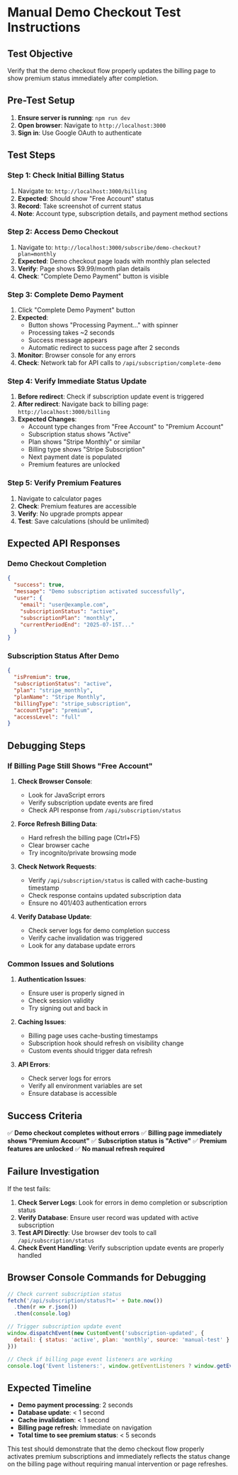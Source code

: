 # Manual Demo Checkout Test Instructions

## Test Objective
Verify that the demo checkout flow properly updates the billing page to show premium status immediately after completion.

## Pre-Test Setup
1. **Ensure server is running**: `npm run dev`
2. **Open browser**: Navigate to `http://localhost:3000`
3. **Sign in**: Use Google OAuth to authenticate

## Test Steps

### Step 1: Check Initial Billing Status
1. Navigate to: `http://localhost:3000/billing`
2. **Expected**: Should show "Free Account" status
3. **Record**: Take screenshot of current status
4. **Note**: Account type, subscription details, and payment method sections

### Step 2: Access Demo Checkout
1. Navigate to: `http://localhost:3000/subscribe/demo-checkout?plan=monthly`
2. **Expected**: Demo checkout page loads with monthly plan selected
3. **Verify**: Page shows $9.99/month plan details
4. **Check**: "Complete Demo Payment" button is visible

### Step 3: Complete Demo Payment
1. Click "Complete Demo Payment" button
2. **Expected**: 
   - Button shows "Processing Payment..." with spinner
   - Processing takes ~2 seconds
   - Success message appears
   - Automatic redirect to success page after 2 seconds
3. **Monitor**: Browser console for any errors
4. **Check**: Network tab for API calls to `/api/subscription/complete-demo`

### Step 4: Verify Immediate Status Update
1. **Before redirect**: Check if subscription update event is triggered
2. **After redirect**: Navigate back to billing page: `http://localhost:3000/billing`
3. **Expected Changes**:
   - Account type changes from "Free Account" to "Premium Account" 
   - Subscription status shows "Active"
   - Plan shows "Stripe Monthly" or similar
   - Billing type shows "Stripe Subscription"
   - Next payment date is populated
   - Premium features are unlocked

### Step 5: Verify Premium Features
1. Navigate to calculator pages
2. **Check**: Premium features are accessible
3. **Verify**: No upgrade prompts appear
4. **Test**: Save calculations (should be unlimited)

## Expected API Responses

### Demo Checkout Completion
```json
{
  "success": true,
  "message": "Demo subscription activated successfully",
  "user": {
    "email": "user@example.com",
    "subscriptionStatus": "active",
    "subscriptionPlan": "monthly",
    "currentPeriodEnd": "2025-07-15T..."
  }
}
```

### Subscription Status After Demo
```json
{
  "isPremium": true,
  "subscriptionStatus": "active",
  "plan": "stripe_monthly",
  "planName": "Stripe Monthly",
  "billingType": "stripe_subscription",
  "accountType": "premium",
  "accessLevel": "full"
}
```

## Debugging Steps

### If Billing Page Still Shows "Free Account"

1. **Check Browser Console**:
   - Look for JavaScript errors
   - Verify subscription update events are fired
   - Check API response from `/api/subscription/status`

2. **Force Refresh Billing Data**:
   - Hard refresh the billing page (Ctrl+F5)
   - Clear browser cache
   - Try incognito/private browsing mode

3. **Check Network Requests**:
   - Verify `/api/subscription/status` is called with cache-busting timestamp
   - Check response contains updated subscription data
   - Ensure no 401/403 authentication errors

4. **Verify Database Update**:
   - Check server logs for demo completion success
   - Verify cache invalidation was triggered
   - Look for any database update errors

### Common Issues and Solutions

1. **Authentication Issues**:
   - Ensure user is properly signed in
   - Check session validity
   - Try signing out and back in

2. **Caching Issues**:
   - Billing page uses cache-busting timestamps
   - Subscription hook should refresh on visibility change
   - Custom events should trigger data refresh

3. **API Errors**:
   - Check server logs for errors
   - Verify all environment variables are set
   - Ensure database is accessible

## Success Criteria

✅ **Demo checkout completes without errors**
✅ **Billing page immediately shows "Premium Account"**
✅ **Subscription status is "Active"**
✅ **Premium features are unlocked**
✅ **No manual refresh required**

## Failure Investigation

If the test fails:

1. **Check Server Logs**: Look for errors in demo completion or subscription status
2. **Verify Database**: Ensure user record was updated with active subscription
3. **Test API Directly**: Use browser dev tools to call `/api/subscription/status`
4. **Check Event Handling**: Verify subscription update events are properly handled

## Browser Console Commands for Debugging

```javascript
// Check current subscription status
fetch('/api/subscription/status?t=' + Date.now())
  .then(r => r.json())
  .then(console.log)

// Trigger subscription update event
window.dispatchEvent(new CustomEvent('subscription-updated', {
  detail: { status: 'active', plan: 'monthly', source: 'manual-test' }
}))

// Check if billing page event listeners are working
console.log('Event listeners:', window.getEventListeners ? window.getEventListeners(window) : 'Use Chrome DevTools')
```

## Expected Timeline
- **Demo payment processing**: 2 seconds
- **Database update**: < 1 second
- **Cache invalidation**: < 1 second
- **Billing page refresh**: Immediate on navigation
- **Total time to see premium status**: < 5 seconds

This test should demonstrate that the demo checkout flow properly activates premium subscriptions and immediately reflects the status change on the billing page without requiring manual intervention or page refreshes.
